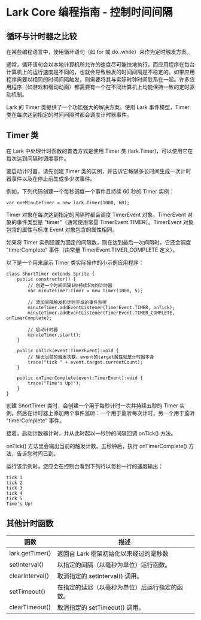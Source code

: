 Lark Core 编程指南 - 控制时间间隔
==============================
循环与计时器之比较
-------------------
在某些编程语言中，使用循环语句（如 for 或 do..while）来作为定时触发方案。

通常，循环语句会以本地计算机所允许的速度尽可能快地执行，而应用程序在每台计算机上的运行速度是不同的，也就会导致触发的时间间隔是不稳定的。如果应用程序需要以相同的时间间隔触发，则需要将其与实际时钟时间联系在一起。许多应用程序（如游戏和缓动动画）都需要有一个在不同计算机上均能保持一致的定时驱动机制。

Lark 的 Timer 类提供了一个功能强大的解决方案。使用 Lark 事件模型，Timer 类在每次达到指定的时间间隔时都会调度计时器事件。

Timer 类
-------------------
在 Lark 中处理计时函数的首选方式是使用 Timer 类 (lark.Timer)，可以使用它在每次达到间隔时调度事件。

要启动计时器，请先创建 Timer 类的实例，并告诉它每隔多长时间生成一次计时器事件以及在停止前生成多少次事件。

例如，下列代码创建一个每秒调度一个事件且持续 60 秒的 Timer 实例：

```
var oneMinuteTimer = new lark.Timer(1000, 60);
```

Timer 对象在每次达到指定的间隔时都会调度 TimerEvent 对象。TimerEvent 对象的事件类型是 "timer"（通常使用常量 TimerEvent.TIMER）。TimerEvent 对象包含的属性与标准 Event 对象包含的属性相同。

如果将 Timer 实例设置为固定的间隔数，则在达到最后一次间隔时，它还会调度 "timerComplete" 事件（由常量 TimerEvent.TIMER_COMPLETE 定义）。

以下是一个用来展示 Timer 类实际操作的小示例应用程序：

```
class ShortTimer extends Sprite {
    public constructor() {
        // 创建一个时间间隔1秒持续5次的计时器
        var minuteTimer:Timer = new Timer(1000, 5);

        // 添加间隔触发和计时完成的事件监听
        minuteTimer.addEventListener(TimerEvent.TIMER, onTick);
        minuteTimer.addEventListener(TimerEvent.TIMER_COMPLETE, onTimerComplete);

        // 启动计时器
        minuteTimer.start();
    }

    public onTick(event:TimerEvent):void {
        // 输出当前的触发次数，event的target属性就是计时器本身
        trace("tick " + event.target.currentCount);
    }

    public onTimerComplete(event:TimerEvent):void {
        trace("Time's Up!");
    }
} 
```
创建 ShortTimer 类时，会创建一个用于每秒计时一次并持续五秒的 Timer 实例。然后在计时器上添加两个事件监听：一个用于监听每次计时，另一个用于监听 "timerComplete" 事件。

接着，启动计数器计时，并从此时起以一秒钟的间隔回调 onTick() 方法。

onTick() 方法里会输出当前的触发计数。五秒钟后，执行 onTimerComplete() 方法，告诉您时间已到。

运行该示例时，您应会在控制台看到下列行以每秒一行的速度输出：

```
tick 1 
tick 2 
tick 3 
tick 4 
tick 5 
Time's Up!
```
其他计时函数
-------------------
| 函数              | 描述                                   |
| -----------------|-------------------------------------- |
| lark.getTimer()  | 返回自 Lark 框架初始化以来经过的毫秒数      |
| setInterval()    | 以指定的间隔（以毫秒为单位）运行函数。       |
| clearInterval()  | 取消指定的 setInterval() 调用。          |
| setTimeout()     | 在指定的延迟（以毫秒为单位）后运行指定的函数。|
| clearTimeout()   | 取消指定的 setTimeout() 调用。           |